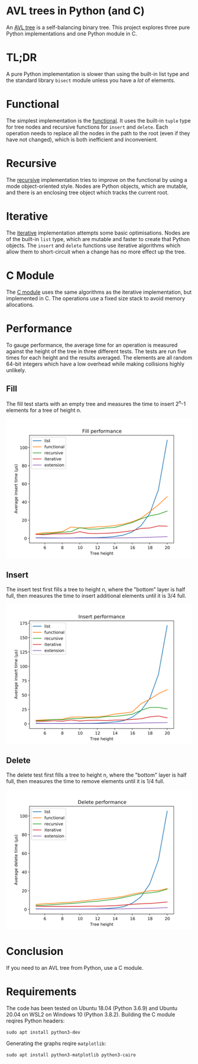 # AVL trees in Python (and C)
An [AVL tree](https://en.wikipedia.org/wiki/AVL_tree) is a self-balancing binary tree. This project explores three pure Python implementations and one Python module in C.

# TL;DR
A pure Python implementation is slower than using the built-in list type and the standard library `bisect` module unless you have a *lot* of elements.

# Functional
The simplest implementation is the [functional](functional.py). It uses the built-in `tuple` type for tree nodes and recursive functions for `insert` and `delete`. Each operation needs to replace all the nodes in the path to the root (even if they have not changed), which is both inefficient and inconvenient.

# Recursive
The [recursive](recursive.py) implementation tries to improve on the functional by using a mode object-oriented style. Nodes are Python objects, which are mutable, and there is an enclosing tree object which tracks the current root.

# Iterative
The [iterative](iterative.py) implementation attempts some basic optimisations. Nodes are of the built-in `list` type, which are mutable and faster to create that Python objects. The `insert` and `delete` functions use iterative algorithms which allow them to short-circuit when a change has no more effect up the tree.

# C Module
The [C module](cavltree.c) uses the same algorithms as the iterative implementation, but implemented in C. The operations use a fixed size stack to avoid memory allocations.

# Performance
To gauge performance, the average time for an operation is measured against the height of the tree in three different tests. The tests are run five times for each height and the results averaged. The elements are all random 64-bit integers which have a low overhead while making collisions highly unlikely.

## Fill
The fill test starts with an empty tree and measures the time to insert 2<sup>n</sup>-1 elements for a tree of height n.

![Fill test](graphs/fill.svg)

## Insert
The insert test first fills a tree to height n, where the "bottom" layer is half full, then measures the time to insert additional elements until it is 3/4 full.

![Insert test](graphs/insert.svg)

## Delete
The delete test first fills a tree to height n, where the "bottom" layer is half full, then measures the time to remove elements until it is 1/4 full.

![Delete test](graphs/delete.svg)

# Conclusion
If you need to an AVL tree from Python, use a C module.

# Requirements
The code has been tested on Ubuntu 18.04 (Python 3.6.9) and Ubuntu 20.04 on WSL2 on Windows 10 (Python 3.8.2).
Building the C module reqires Python headers:
```
sudo apt install python3-dev
```
Generating the graphs reqire `matplotlib`:
```
sudo apt install python3-matplotlib python3-cairo
```
